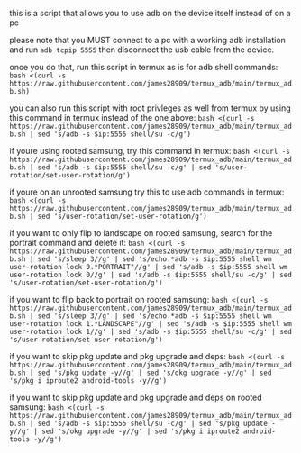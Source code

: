 this is a script that allows you to use adb on the device itself instead of on a pc

please note that you MUST connect to a pc with a working adb installation and run ```adb tcpip 5555``` then disconnect the usb cable from the device.

once you do that, run this script in termux as is for adb shell commands:
```bash <(curl -s https://raw.githubusercontent.com/james28909/termux_adb/main/termux_adb.sh)```

you can also run this script with root privleges as well from termux by using
this command in termux instead of the one above:
```bash <(curl -s https://raw.githubusercontent.com/james28909/termux_adb/main/termux_adb.sh | sed 's/adb -s $ip:5555 shell/su -c/g')```

if youre using rooted samsung, try this command in termux:
```bash <(curl -s https://raw.githubusercontent.com/james28909/termux_adb/main/termux_adb.sh | sed 's/adb -s $ip:5555 shell/su -c/g' | sed 's/user-rotation/set-user-rotation/g')```

if youre on an unrooted samsung try this to use adb commands in termux:
```bash <(curl -s https://raw.githubusercontent.com/james28909/termux_adb/main/termux_adb.sh | sed 's/user-rotation/set-user-rotation/g')```

if you want to only flip to landscape on rooted samsung, search for the portrait command and delete it:
```bash <(curl -s https://raw.githubusercontent.com/james28909/termux_adb/main/termux_adb.sh | sed 's/sleep 3//g' | sed 's/echo.*adb -s $ip:5555 shell wm user-rotation lock 0.*PORTRAIT"//g' | sed 's/adb -s $ip:5555 shell wm user-rotation lock 0//g' | sed 's/adb -s $ip:5555 shell/su -c/g' | sed 's/user-rotation/set-user-rotation/g')```

if you want to flip back to portrait on rooted samsung:
```bash <(curl -s https://raw.githubusercontent.com/james28909/termux_adb/main/termux_adb.sh | sed 's/sleep 3//g' | sed 's/echo.*adb -s $ip:5555 shell wm user-rotation lock 1.*LANDSCAPE"//g' | sed 's/adb -s $ip:5555 shell wm user-rotation lock 1//g' | sed 's/adb -s $ip:5555 shell/su -c/g' | sed 's/user-rotation/set-user-rotation/g')```

if you want to skip pkg update and pkg upgrade and deps:
```bash <(curl -s https://raw.githubusercontent.com/james28909/termux_adb/main/termux_adb.sh | sed 's/pkg update -y//g' | sed 's/okg upgrade -y//g' | sed 's/pkg i iproute2 android-tools -y//g') ```

if you want to skip pkg update and pkg upgrade and deps on rooted samsung:
```bash <(curl -s https://raw.githubusercontent.com/james28909/termux_adb/main/termux_adb.sh | sed 's/adb -s $ip:5555 shell/su -c/g' | sed 's/pkg update -y//g' | sed 's/okg upgrade -y//g' | sed 's/pkg i iproute2 android-tools -y//g')```
